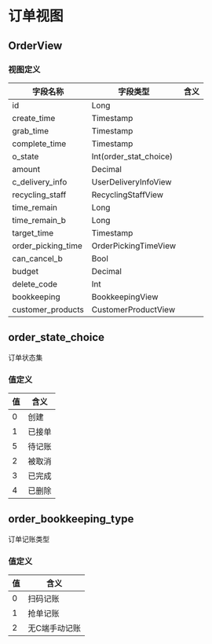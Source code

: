 # 订单视图

## OrderView

### 视图定义

| 字段名称           | 字段类型               | 含义 |
| ------------------ | ---------------------- | ---- |
| id                 | Long                   |      |
| create_time        | Timestamp              |      |
| grab_time          | Timestamp              |      |
| complete_time      | Timestamp              |      |
| o_state            | Int(order_stat_choice) |      |
| amount             | Decimal                |      |
| c_delivery_info    | UserDeliveryInfoView   |      |
| recycling_staff    | RecyclingStaffView     |      |
| time_remain        | Long                   |      |
| time_remain_b      | Long                   |      |
| target_time        | Timestamp              |      |
| order_picking_time | OrderPickingTimeView   |      |
| can_cancel_b       | Bool                   |      |
| budget             | Decimal                |      |
| delete_code        | Int                    |      |
| bookkeeping        | BookkeepingView        |      |
| customer_products  | CustomerProductView    |      |

## order_state_choice

订单状态集

### 值定义

| 值   | 含义   |
| ---- | ------ |
| 0    | 创建   |
| 1    | 已接单 |
| 5    | 待记账 |
| 2    | 被取消 |
| 3    | 已完成 |
| 4    | 已删除 |

## order_bookkeeping_type

订单记账类型

### 值定义

| 值   | 含义          |
| ---- | ------------- |
| 0    | 扫码记账      |
| 1    | 抢单记账      |
| 2    | 无C端手动记账 |

